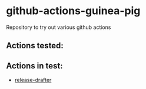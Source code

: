 # github-actions-guinea-pig
Repository to try out various github actions

## Actions tested:


## Actions in test:
* [release-drafter](https://github.com/marketplace/actions/release-drafter)
